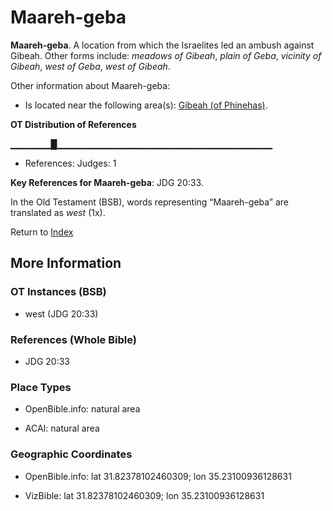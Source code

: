 # Maareh-geba
**Maareh-geba**. 
A location from which the Israelites led an ambush against Gibeah. 
Other forms include: 
*meadows of Gibeah*, *plain of Geba*, *vicinity of Gibeah*, *west of Geba*, *west of Gibeah*. 




Other information about Maareh-geba:


* Is located near the following area(s): 
[Gibeah (of Phinehas)](Gibeah.2.md). 


**OT Distribution of References**

▁▁▁▁▁▁█▁▁▁▁▁▁▁▁▁▁▁▁▁▁▁▁▁▁▁▁▁▁▁▁▁▁▁▁▁▁▁▁
* References: Judges: 1



**Key References for Maareh-geba**: 
JDG 20:33. 


In the Old Testament (BSB), words representing “Maareh-geba” are translated as 
*west* (1x). 




Return to [Index](00-Index.md)

## More Information

### OT Instances (BSB)

* west (JDG 20:33)



### References (Whole Bible)

* JDG 20:33


### Place Types

* OpenBible.info: natural area

* ACAI: natural area



### Geographic Coordinates

* OpenBible.info: lat 31.82378102460309; lon 35.23100936128631

* VizBible: lat 31.82378102460309; lon 35.23100936128631




